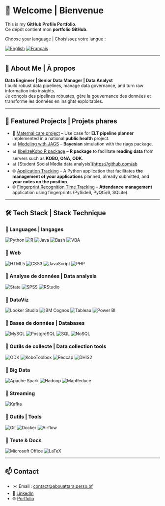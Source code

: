 # 👋 Welcome | Bienvenue

This is my **GitHub Profile Portfolio**.  
Ce dépôt contient mon **portfolio GitHub**.  

Choose your language | Choisissez votre langue :  

[![English](https://img.shields.io/badge/Readme-English-blue)](./fr/README.md)
[![Français](https://img.shields.io/badge/Lire_en_Français-green)](./eng/README.md)

---

## 🚀 About Me | À propos
**Data Engineer | Senior Data Manager | Data Analyst**  
I build robust data pipelines, manage data governance, and turn raw information into insights.  
Je conçois des pipelines robustes, gère la gouvernance des données et transforme les données en insights exploitables.  

---

## 🌟 Featured Projects | Projets phares

- 🚀 [Maternal care project](https://github.com/abouattara/data-engineering/tree/main/maternal-health-project) – Use case for **ELT pipeline planner** implemented in a national **public health** project.
- 📊 [Modeling with JAGS](https://abouattara.github.io/jags-model/) – **Bayesian** simulation with the rjags package.  
- 📊 [libelizeKobo R package](https://abouattara.github.io/labelizeKobo/) – **R package** to facilitate **reading data** from servers such as **KOBO, ONA, ODK**.
- 📊 [Student Social Media data analysis](https://github.com/ab
- 🌐 [Application Tracking](https://abouattara.github.io/suivi-de-candidatures/) – A Python application that facilitates **the management of your applications** planned, already submitted, and **your notes on the position**. 
- 🌐 [Fingerprint Recognition Time Tracking](https://github.com/abouattara/development/) – **Attendance management** application using fingerprints (PySide6, PyQt5/6, SQLite).

---

## 🛠 Tech Stack | Stack Technique

### 🔹 Languages | langages
![Python](https://img.shields.io/badge/Python-3776AB?logo=python&logoColor=white)  ![R](https://img.shields.io/badge/R-276DC3?logo=r&logoColor=white)  ![Java](https://img.shields.io/badge/Java-007396?logo=java&logoColor=white)  ![Bash](https://img.shields.io/badge/Bash-4EAA25?logo=gnu-bash&logoColor=white)  ![VBA](https://img.shields.io/badge/VBA-217346?logo=microsoft-excel&logoColor=white)  

### 🔹 Web  
![HTML5](https://img.shields.io/badge/HTML5-E34F26?logo=html5&logoColor=white)  ![CSS3](https://img.shields.io/badge/CSS3-1572B6?logo=css3&logoColor=white)  ![JavaScript](https://img.shields.io/badge/JavaScript-F7DF1E?logo=javascript&logoColor=black)  ![PHP](https://img.shields.io/badge/PHP-777BB4?logo=php&logoColor=white)  

### 🔹 Analyse de données | Data analysis 
![Stata](https://img.shields.io/badge/Stata-1A5D8D?logoColor=white)  ![SPSS](https://img.shields.io/badge/SPSS-006699?logoColor=white)  ![RStudio](https://img.shields.io/badge/RStudio-75AADB?logo=rstudio&logoColor=white)  

### 🔹 DataViz
![Looker Studio](https://img.shields.io/badge/Looker%20Studio-4285F4?logo=looker&logoColor=white)  ![IBM Cognos](https://img.shields.io/badge/IBM%20Cognos-052FAD?logo=ibm&logoColor=white)  ![Tableau](https://img.shields.io/badge/Tableau-E97627?logo=tableau&logoColor=white)  ![Power BI](https://img.shields.io/badge/PowerBI-F2C811?logo=powerbi&logoColor=black)  

### 🔹 Bases de données  | Databases
![MySQL](https://img.shields.io/badge/MySQL-4479A1?logo=mysql&logoColor=white)  ![PostgreSQL](https://img.shields.io/badge/PostgreSQL-4169E1?logo=postgresql&logoColor=white)  ![SQL](https://img.shields.io/badge/SQL-336791?logo=databricks&logoColor=white)  ![NoSQL](https://img.shields.io/badge/NoSQL-CC2927?logo=mongodb&logoColor=white)  

### 🔹 Outils de collecte  | Data collection tools
![ODK](https://img.shields.io/badge/ODK-4A90E2?logoColor=white)  ![KoboToolbox](https://img.shields.io/badge/KoboToolbox-1E90FF?logoColor=white)  ![Redcap](https://img.shields.io/badge/Redcap-DC143C?logoColor=white)  ![DHIS2](https://img.shields.io/badge/DHIS2-006699?logoColor=white)  

### 🔹 Big Data  
![Apache Spark](https://img.shields.io/badge/Spark-E25A1C?logo=apachespark&logoColor=white)  ![Hadoop](https://img.shields.io/badge/Hadoop-FFCC00?logo=apachehadoop&logoColor=black)  ![MapReduce](https://img.shields.io/badge/MapReduce-FF6F00?logoColor=white)  

### 🔹 Streaming  
![Kafka](https://img.shields.io/badge/Apache%20Kafka-231F20?logo=apache-kafka&logoColor=white)  

### 🔹 Outils  | Tools
![Git](https://img.shields.io/badge/Git-F05032?logo=git&logoColor=white)  ![Docker](https://img.shields.io/badge/Docker-2496ED?logo=docker&logoColor=white)  ![Airflow](https://img.shields.io/badge/Apache%20Airflow-017CEE?logo=apache-airflow&logoColor=white)  

### 🔹 Texte & Docs  
![Microsoft Office](https://img.shields.io/badge/Microsoft%20Office-D83B01?logo=microsoft-office&logoColor=white)  ![LaTeX](https://img.shields.io/badge/LaTeX-008080?logo=latex&logoColor=white)  


---

## 📫 Contact
- ✉️ Email : contact@abouattara.perso.bf
- 🔗 [LinkedIn](https://linkedin.com/in/abouattara)  
- 🌐 [Portfolio](https://abouattara.perso.bf)
